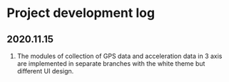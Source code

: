 # Project development log
## 2020.11.15
1. The modules of collection of GPS data and acceleration data in 3 axis are implemented in separate branches with the white theme but different UI design.